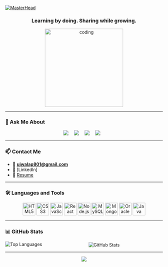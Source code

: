 [![MasterHead](https://res.cloudinary.com/ddmvjuyyr/image/upload/v1751442046/github-header-image_1_zqnjns.png)](https://linkedin.com/in/ujwala2702)


<h3 align="center">Learning by doing. Sharing while growing.</h3>

<p align="center">
  <img src="https://res.cloudinary.com/ddmvjuyyr/image/upload/v1751440796/Girl_Coding-removebg-preview_lrmnic.png" alt="coding" width="250"/>
</p>



---

### 💬 Ask Me About

<p align="center">
  <img src="https://img.shields.io/badge/Web-Development-blue?style=flat-square"/> 
  <img src="https://img.shields.io/badge/BI-Tools-orange?style=flat-square"/> 
  <img src="https://img.shields.io/badge/Databases-green?style=flat-square"/> 
  <img src="https://img.shields.io/badge/Git-VersionControl-critical?style=flat-square"/> 

</p>

---

### 📫 Contact Me

- 📧 **ujwalap801@gmail.com**
- 💼 [LinkedIn]
- 📄 [Resume](https://drive.google.com/file/d/1Z_QI_tHiZn08XRWCI-cwv21MCiwPR5bH/view?usp=sharing)

---

### 🛠️ Languages and Tools

<p align="center">
<img src="https://cdn.jsdelivr.net/gh/devicons/devicon/icons/html5/html5-original.svg" title="HTML5" width="40" height="40"/>
<img src="https://cdn.jsdelivr.net/gh/devicons/devicon/icons/css3/css3-original.svg" title="CSS3" width="40" height="40"/>
<img src="https://cdn.jsdelivr.net/gh/devicons/devicon/icons/javascript/javascript-original.svg" title="JavaScript" width="40" height="40"/>
<img src="https://cdn.jsdelivr.net/gh/devicons/devicon/icons/react/react-original.svg" title="React" width="40" height="40"/>
<img src="https://cdn.jsdelivr.net/gh/devicons/devicon/icons/nodejs/nodejs-original.svg" title="Node.js" width="40" height="40"/>
<img src="https://cdn.jsdelivr.net/gh/devicons/devicon/icons/mysql/mysql-original.svg" title="MySQL" width="40" height="40"/>
<img src="https://cdn.jsdelivr.net/gh/devicons/devicon/icons/mongodb/mongodb-original.svg" title="MongoDB" width="40" height="40"/>
<img src="https://cdn.jsdelivr.net/gh/devicons/devicon/icons/oracle/oracle-original.svg" title="Oracle" width="40" height="40"/>
<img src="https://cdn.jsdelivr.net/gh/devicons/devicon/icons/java/java-original.svg" title="Java" width="40" height="40"/>
</p>

---



### 📊 GitHub Stats

<div align="center">

<p>
  <img align="left" src="https://github-readme-stats.vercel.app/api/top-langs?username=ujwalap801&show_icons=true&locale=en&layout=compact" alt="Top Languages" />
</p>

<p>&nbsp;
  <img align="center" src="https://github-readme-stats.vercel.app/api?username=ujwalap801&show_icons=true&locale=en" alt="GitHub Stats" />
</p>



</div>



---




<p align="center">
  <img src="https://capsule-render.vercel.app/api?type=waving&color=gradient&height=100&section=footer"/>
</p>
